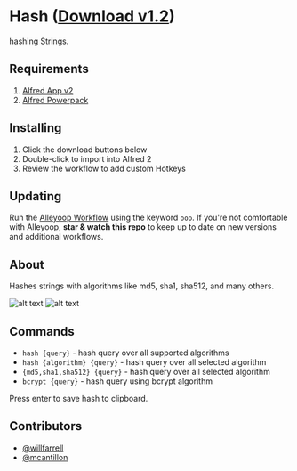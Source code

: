 Hash ([Download v1.2](https://raw.github.com/willfarrell/alfred-hash-workflow/master/Hash.alfredworkflow))
=====================

hashing Strings.

## Requirements
1. [Alfred App v2](http://www.alfredapp.com/#download)
1. [Alfred Powerpack](https://buy.alfredapp.com/)

## Installing
1. Click the download buttons below
2. Double-click to import into Alfred 2
3. Review the workflow to add custom Hotkeys

## Updating
Run the [Alleyoop Workflow](http://www.alfredforum.com/topic/1582-alleyoop-update-alfred-workflows/) using the keyword `oop`. If you're not comfortable with Alleyoop, **star & watch this repo** to keep up to date on new versions and additional workflows.

## About
Hashes strings with algorithms like md5, sha1, sha512, and many others. 

![alt text][hash]
![alt text][sha]

## Commands
- `hash {query}` - hash query over all supported algorithms
- `hash {algorithm} {query}` - hash query over all selected algorithm
- `{md5,sha1,sha512} {query}` - hash query over all selected algorithm
- `bcrypt {query}` - hash query using bcrypt algorithm

Press enter to save hash to clipboard.

## Contributors
- [@willfarrell](https://github.com/willfarrell)
- [@mcantillon](https://github.com/mcantillon)

[hash]: ./screenshots/hash.png "Hash"
[sha]: ./screenshots/sha.png "SHA"